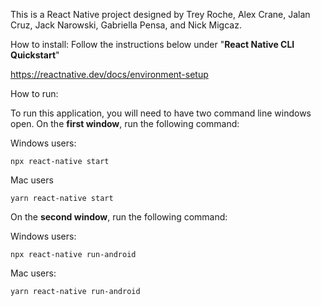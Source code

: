 

This is a React Native project designed by Trey Roche, Alex Crane, Jalan Cruz, Jack Narowski, Gabriella Pensa, and Nick Migcaz. 


How to install:
Follow the instructions below under "**React Native CLI Quickstart**" 

https://reactnative.dev/docs/environment-setup


How to run:

To run this application, you will need to have two command line windows open. On the **first window**, run the following command: 

Windows users:
```
npx react-native start
```

Mac users
```
yarn react-native start
```

On the **second window**, run the following command: 

Windows users:
```
npx react-native run-android
```

Mac users: 
```
yarn react-native run-android
```

